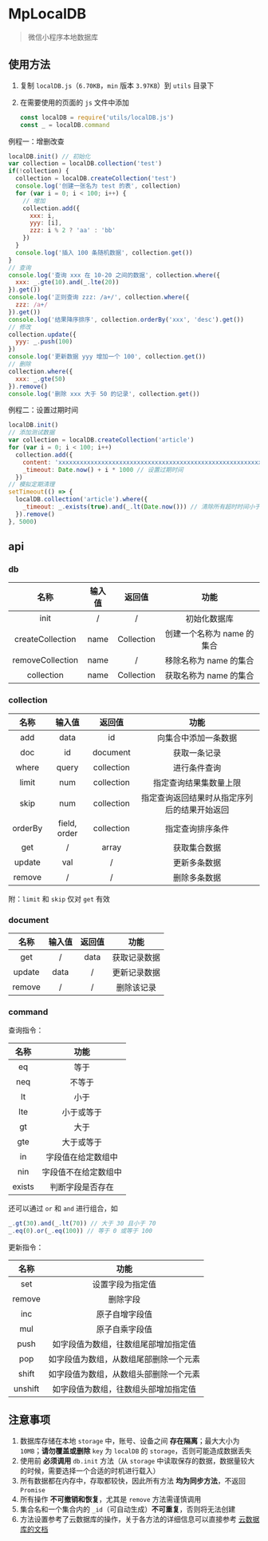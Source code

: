 # MpLocalDB

> 微信小程序本地数据库

## 使用方法 ##
1. 复制 `localDB.js`（`6.70KB`，`min` 版本 `3.97KB`）到 `utils` 目录下
2. 在需要使用的页面的 `js` 文件中添加  

   ```javascript
   const localDB = require('utils/localDB.js')
   const _ = localDB.command
   ```

例程一：增删改查
```javascript
localDB.init() // 初始化
var collection = localDB.collection('test')
if(!collection) {
  collection = localDB.createCollection('test')
  console.log('创建一张名为 test 的表', collection)
  for (var i = 0; i < 100; i++) {
    // 增加
    collection.add({
      xxx: i,
      yyy: [i],
      zzz: i % 2 ? 'aa' : 'bb'
    })
  }
  console.log('插入 100 条随机数据', collection.get())
}
// 查询
console.log('查询 xxx 在 10-20 之间的数据', collection.where({
  xxx: _.gte(10).and(_.lte(20))
}).get())
console.log('正则查询 zzz: /a+/', collection.where({
  zzz: /a+/
}).get())
console.log('结果降序排序', collection.orderBy('xxx', 'desc').get())
// 修改
collection.update({
  yyy: _.push(100)
})
console.log('更新数据 yyy 增加一个 100', collection.get())
// 删除
collection.where({
  xxx: _.gte(50)
}).remove()
console.log('删除 xxx 大于 50 的记录', collection.get())
```

例程二：设置过期时间
```javascript
localDB.init()
// 添加测试数据
var collection = localDB.createCollection('article')
for (var i = 0; i < 100; i++)
  collection.add({
    content: 'xxxxxxxxxxxxxxxxxxxxxxxxxxxxxxxxxxxxxxxxxxxxxxxxxxxxxxxxxxxxx',
    _timeout: Date.now() + i * 1000 // 设置过期时间
  })
// 模拟定期清理
setTimeout(() => {
  localDB.collection('article').where({
    _timeout: _.exists(true).and(_.lt(Date.now())) // 清除所有超时时间小于当前的记录
  }).remove()
}, 5000)
```

## api ##
### db ###
  
| 名称 | 输入值 | 返回值 | 功能 |
|:---:|:---:|:---:|:---:|
| init | / | / | 初始化数据库 |
| createCollection | name | Collection | 创建一个名称为 name 的集合 |
| removeCollection | name | / | 移除名称为 name 的集合 |
| collection | name | Collection | 获取名称为 name 的集合 |

### collection ###

| 名称 | 输入值 | 返回值 | 功能 |
|:---:|:---:|:---:|:---:|
| add | data | id | 向集合中添加一条数据 |
| doc | id | document | 获取一条记录 |
| where | query | collection | 进行条件查询 |
| limit | num | collection | 指定查询结果集数量上限 |
| skip | num | collection | 指定查询返回结果时从指定序列后的结果开始返回 |
| orderBy | field, order | collection | 指定查询排序条件 |
| get | / | array | 获取集合数据 |
| update | val | / | 更新多条数据 |
| remove | / | / | 删除多条数据 |

附：`limit` 和 `skip` 仅对 `get` 有效

### document ###

| 名称 | 输入值 | 返回值 | 功能 |
|:---:|:---:|:---:|:---:|
| get | / | data | 获取记录数据 |
| update | data | / | 更新记录数据 |
| remove | / | / | 删除该记录 |

### command ###

查询指令：

| 名称 | 功能 |
|:---:|:---:|
| eq | 等于 |
| neq | 不等于 |
| lt | 小于 |
| lte | 小于或等于 |
| gt | 大于 |
| gte | 大于或等于 |
| in | 字段值在给定数组中 |
| nin | 字段值不在给定数组中 |
| exists | 判断字段是否存在 |

还可以通过 `or` 和 `and` 进行组合，如  
```javascript
_.gt(30).and(_.lt(70)) // 大于 30 且小于 70
_.eq(0).or(_.eq(100)) // 等于 0 或等于 100
```

更新指令：

| 名称 | 功能 |
|:---:|:---:|
| set | 设置字段为指定值 |
| remove | 删除字段 |
| inc | 原子自增字段值 |
| mul | 原子自乘字段值 |
| push | 如字段值为数组，往数组尾部增加指定值 |
| pop | 如字段值为数组，从数组尾部删除一个元素 |
| shift | 如字段值为数组，从数组头部删除一个元素 |
| unshift | 如字段值为数组，往数组头部增加指定值 |

## 注意事项 ##
1. 数据库存储在本地 `storage` 中，账号、设备之间 **存在隔离**；最大大小为 `10MB`；**请勿覆盖或删除** `key` 为 `localDB` 的 `storage`，否则可能造成数据丢失  
2. 使用前 **必须调用** `db.init` 方法（从 `storage` 中读取保存的数据，数据量较大的时候，需要选择一个合适的时机进行载入）  
3. 所有数据都在内存中，存取都较快，因此所有方法 **均为同步方法**，不返回 `Promise`  
4. 所有操作 **不可撤销和恢复**，尤其是 `remove` 方法需谨慎调用  
5. 集合名和一个集合内的 `_id`（可自动生成）**不可重复**，否则将无法创建  
6. 方法设置参考了云数据库的操作，关于各方法的详细信息可以直接参考 [云数据库的文档](https://developers.weixin.qq.com/miniprogram/dev/wxcloud/reference-sdk-api/Cloud.database.html)  